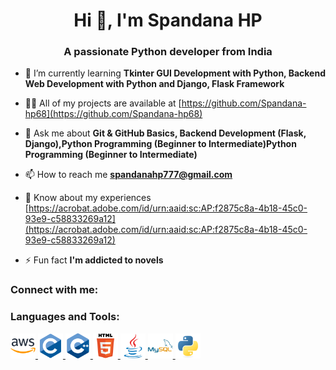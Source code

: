 <h1 align="center">Hi 👋, I'm Spandana HP</h1>
<h3 align="center">A passionate Python developer from India</h3>

- 🌱 I’m currently learning **Tkinter GUI Development with Python, Backend Web Development with Python and Django, Flask Framework**

- 👨‍💻 All of my projects are available at [https://github.com/Spandana-hp68](https://github.com/Spandana-hp68)

- 💬 Ask me about **Git & GitHub Basics, Backend Development (Flask, Django),Python Programming (Beginner to Intermediate)Python Programming (Beginner to Intermediate)**

- 📫 How to reach me **spandanahp777@gmail.com**

- 📄 Know about my experiences [https://acrobat.adobe.com/id/urn:aaid:sc:AP:f2875c8a-4b18-45c0-93e9-c58833269a12](https://acrobat.adobe.com/id/urn:aaid:sc:AP:f2875c8a-4b18-45c0-93e9-c58833269a12)

- ⚡ Fun fact **I'm addicted to novels**

<h3 align="left">Connect with me:</h3>
<p align="left">
</p>

<h3 align="left">Languages and Tools:</h3>
<p align="left"> <a href="https://aws.amazon.com" target="_blank" rel="noreferrer"> <img src="https://raw.githubusercontent.com/devicons/devicon/master/icons/amazonwebservices/amazonwebservices-original-wordmark.svg" alt="aws" width="40" height="40"/> </a> <a href="https://www.cprogramming.com/" target="_blank" rel="noreferrer"> <img src="https://raw.githubusercontent.com/devicons/devicon/master/icons/c/c-original.svg" alt="c" width="40" height="40"/> </a> <a href="https://www.w3schools.com/cpp/" target="_blank" rel="noreferrer"> <img src="https://raw.githubusercontent.com/devicons/devicon/master/icons/cplusplus/cplusplus-original.svg" alt="cplusplus" width="40" height="40"/> </a> <a href="https://www.w3.org/html/" target="_blank" rel="noreferrer"> <img src="https://raw.githubusercontent.com/devicons/devicon/master/icons/html5/html5-original-wordmark.svg" alt="html5" width="40" height="40"/> </a> <a href="https://www.java.com" target="_blank" rel="noreferrer"> <img src="https://raw.githubusercontent.com/devicons/devicon/master/icons/java/java-original.svg" alt="java" width="40" height="40"/> </a> <a href="https://www.mysql.com/" target="_blank" rel="noreferrer"> <img src="https://raw.githubusercontent.com/devicons/devicon/master/icons/mysql/mysql-original-wordmark.svg" alt="mysql" width="40" height="40"/> </a> <a href="https://www.python.org" target="_blank" rel="noreferrer"> <img src="https://raw.githubusercontent.com/devicons/devicon/master/icons/python/python-original.svg" alt="python" width="40" height="40"/> </a> </p>
